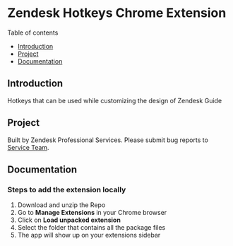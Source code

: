 # Zendesk Hotkeys Chrome Extension

Table of contents
- [Introduction](#introduction)
- [Project](#project)
- [Documentation](#documentation)

## Introduction
Hotkeys that can be used while customizing the design of Zendesk Guide

## Project
Built by Zendesk Professional Services. Please submit bug reports to [Service Team](services@zendesk.com).

## Documentation
### Steps to add the extension locally
1. Download and unzip the Repo
2. Go to **Manage Extensions** in your Chrome browser
3. Click on **Load unpacked extension**
4. Select the folder that contains all the package files
5. The app will show up on your extensions sidebar
